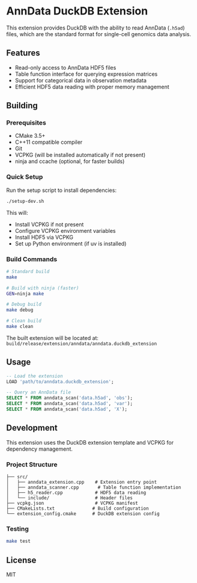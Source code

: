 # AnnData DuckDB Extension

This extension provides DuckDB with the ability to read AnnData (`.h5ad`) files, which are the standard format for single-cell genomics data analysis.

## Features

- Read-only access to AnnData HDF5 files
- Table function interface for querying expression matrices
- Support for categorical data in observation metadata
- Efficient HDF5 data reading with proper memory management

## Building

### Prerequisites

- CMake 3.5+
- C++11 compatible compiler
- Git
- VCPKG (will be installed automatically if not present)
- ninja and ccache (optional, for faster builds)

### Quick Setup

Run the setup script to install dependencies:

```bash
./setup-dev.sh
```

This will:
- Install VCPKG if not present
- Configure VCPKG environment variables
- Install HDF5 via VCPKG
- Set up Python environment (if uv is installed)

### Build Commands

```bash
# Standard build
make

# Build with ninja (faster)
GEN=ninja make

# Debug build
make debug

# Clean build
make clean
```

The built extension will be located at:
`build/release/extension/anndata/anndata.duckdb_extension`

## Usage

```sql
-- Load the extension
LOAD 'path/to/anndata.duckdb_extension';

-- Query an AnnData file
SELECT * FROM anndata_scan('data.h5ad', 'obs');
SELECT * FROM anndata_scan('data.h5ad', 'var');
SELECT * FROM anndata_scan('data.h5ad', 'X');
```

## Development

This extension uses the DuckDB extension template and VCPKG for dependency management. 

### Project Structure

```
├── src/
│   ├── anndata_extension.cpp    # Extension entry point
│   ├── anndata_scanner.cpp       # Table function implementation
│   ├── h5_reader.cpp            # HDF5 data reading
│   └── include/                 # Header files
├── vcpkg.json                   # VCPKG manifest
├── CMakeLists.txt              # Build configuration
└── extension_config.cmake      # DuckDB extension config
```

### Testing

```bash
make test
```

## License

MIT